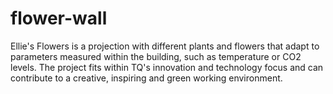 # flower-wall

Ellie's Flowers is a projection with different plants and flowers that adapt to parameters measured within the building, such as temperature or CO2 levels. The project fits within TQ's innovation and technology focus and can contribute to a creative, inspiring and green working environment.


